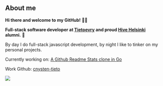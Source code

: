 ## About me
**Hi there and welcome to my GitHub!** 👋🏻

**Full-stack software developer at [Tietoevry](https://www.tietoevry.com/fi/) and proud [Hive Helsinki](https://www.hive.fi/en/) alumni.** 🐝

By day I do full-stack javascript development, by night I like to tinker on my personal projects.

Currently working on: [A Github Readme Stats clone in Go](https://github.com/crl-n/github-readme-stats-go)

Work Github: [cnysten-tieto](https://github.com/cnysten-tieto)

<img src="https://skillicons.dev/icons?i=git,c,python,go,kotlin,javascript,typescript,next,azure,aws" />
